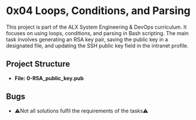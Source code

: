 # 0x04 Loops, Conditions, and Parsing

This project is part of the ALX System Engineering & DevOps curriculum. It focuses on using loops, conditions, and parsing in Bash scripting. The main task involves generating an RSA key pair, saving the public key in a designated file, and updating the SSH public key field in the intranet profile.

## Project Structure

- **File: 0-RSA_public_key.pub**

## Bugs

- ⚠Not all solutions fulfil the requirements of the tasks⚠
